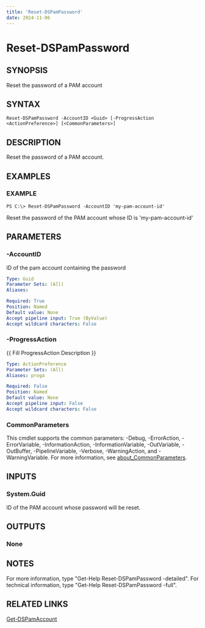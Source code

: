 ```yaml
---
title: 'Reset-DSPamPassword'
date: 2024-11-06
---
```



# Reset-DSPamPassword

## SYNOPSIS
Reset the password of a PAM account

## SYNTAX

```
Reset-DSPamPassword -AccountID <Guid> [-ProgressAction <ActionPreference>] [<CommonParameters>]
```

## DESCRIPTION
Reset the password of a PAM account.

## EXAMPLES

### EXAMPLE
```
PS C:\> Reset-DSPamPassword -AccountID 'my-pam-account-id'
```

Reset the password of the PAM account whose ID is 'my-pam-account-id'

## PARAMETERS

### -AccountID
ID of the pam account containing the password

```yaml
Type: Guid
Parameter Sets: (All)
Aliases:

Required: True
Position: Named
Default value: None
Accept pipeline input: True (ByValue)
Accept wildcard characters: False
```

### -ProgressAction
{{ Fill ProgressAction Description }}

```yaml
Type: ActionPreference
Parameter Sets: (All)
Aliases: proga

Required: False
Position: Named
Default value: None
Accept pipeline input: False
Accept wildcard characters: False
```

### CommonParameters
This cmdlet supports the common parameters: -Debug, -ErrorAction, -ErrorVariable, -InformationAction, -InformationVariable, -OutVariable, -OutBuffer, -PipelineVariable, -Verbose, -WarningAction, and -WarningVariable. For more information, see [about_CommonParameters](http://go.microsoft.com/fwlink/?LinkID=113216).

## INPUTS

### System.Guid
ID of the PAM account whose password will be reset.

## OUTPUTS

### None
## NOTES
For more information, type "Get-Help Reset-DSPamPassword -detailed".
For technical information, type "Get-Help Reset-DSPamPassword -full".

## RELATED LINKS

[Get-DSPamAccount](http://127.0.0.1:1111/docs/Get-DSPamAccount/)

